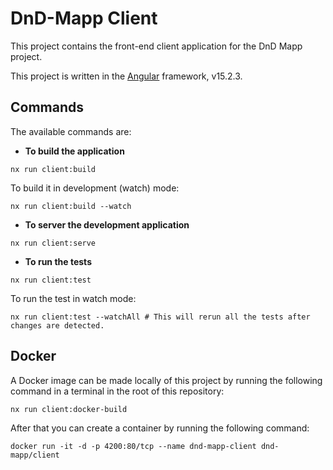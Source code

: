 # DnD-Mapp Client

This project contains the front-end client application for the DnD Mapp project.

This project is written in the [Angular](https://angular.io) framework, v15.2.3.

## Commands

The available commands are:

-   **To build the application**

```shell
nx run client:build
```

To build it in development (watch) mode:

```shell
nx run client:build --watch
```

-   **To server the development application**

```shell
nx run client:serve
```

-   **To run the tests**

```shell
nx run client:test
```

To run the test in watch mode:

```shell
nx run client:test --watchAll # This will rerun all the tests after changes are detected.
```

## Docker

A Docker image can be made locally of this project by running the following command in a terminal in the root of this
repository:

```shell
nx run client:docker-build
```

After that you can create a container by running the following command:

```shell
docker run -it -d -p 4200:80/tcp --name dnd-mapp-client dnd-mapp/client
```
